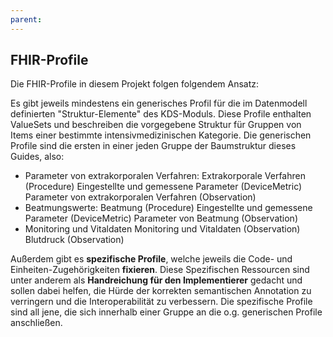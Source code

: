 ```yaml
---
parent: 
---
```


## FHIR-Profile

Die FHIR-Profile in diesem Projekt folgen folgendem Ansatz:

Es gibt jeweils mindestens ein generisches Profil für die im Datenmodell definierten "Struktur-Elemente" des KDS-Moduls. Diese Profile enthalten ValueSets und beschreiben die vorgegebene Struktur für Gruppen von Items einer bestimmte intensivmedizinischen Kategorie. Die generischen Profile sind die ersten in einer jeden Gruppe der Baumstruktur dieses Guides, also:

* Parameter von extrakorporalen Verfahren:
Extrakorporale Verfahren (Procedure)
Eingestellte und gemessene Parameter (DeviceMetric)
Parameter von extrakorporalen Verfahren (Observation)
* Beatmungswerte:
Beatmung (Procedure)
Eingestellte und gemessene Parameter (DeviceMetric)
Parameter von Beatmung (Observation)
* Monitoring und Vitaldaten
Monitoring und Vitaldaten (Observation)
Blutdruck (Observation)

Außerdem gibt es **spezifische Profile**, welche jeweils die Code- und Einheiten-Zugehörigkeiten **fixieren**. Diese Spezifischen Ressourcen sind unter anderem als **Handreichung für den Implementierer** gedacht und sollen dabei helfen, die Hürde der korrekten semantischen Annotation zu verringern und die Interoperabilität zu verbessern. Die spezifische Profile sind all jene, die sich innerhalb einer Gruppe an die o.g. generischen Profile anschließen.